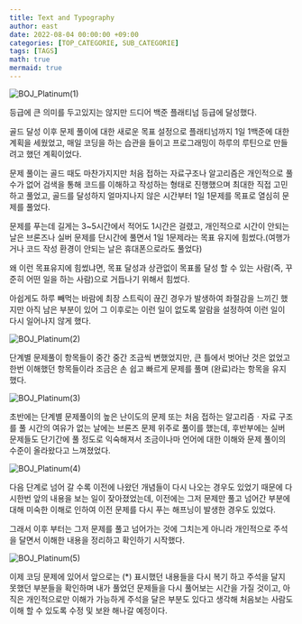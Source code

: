 ```yaml
---
title: Text and Typography
author: east
date: 2022-08-04 00:00:00 +09:00
categories: [TOP_CATEGORIE, SUB_CATEGORIE]
tags: [TAGS]
math: true
mermaid: true
---
```

<!-- ---
layout:     post
title:      (BOJ)단계별 문제 풀기, 백준 플래티넘 달성!
subtitle:   Backjoon Platinum, 플래티넘 달성!
date:       2022-05-04
author:     eastk1te
header-img: img/BOJ_Platinum.PNG
catalog: true
published: true
tags:
    - Training
    - Problem Solving
    - BOJ
--- -->

![BOJ_Platinum(1)](https://user-images.githubusercontent.com/77319450/166493824-37876ab1-392d-4fe7-ab6f-a0f7e255e64b.PNG)

등급에 큰 의미를 두고있지는 않지만 드디어 백준 플래티넘 등급에 달성했다.

골드 달성 이후 문제 풀이에 대한 새로운 목표 설정으로 플래티넘까지 1일 1백준에 대한 계획을 세웠었고, 매일 코딩을 하는 습관을 들이고 프로그래밍이 하루의 루틴으로 만들려고 했던 계획이었다.

문제 풀이는 골드 때도 마찬가지지만 처음 접하는 자료구조나 알고리즘은 개인적으로 풀 수가 없어 검색을 통해 코드를 이해하고 작성하는 형태로 진행했으며 최대한 직접 고민하고 풀었고, 골드를 달성하지 얼마지나지 않은 시간부터 1일 1문제를 목표로 열심히 문제를 풀었다.

문제를 푸는데 길게는 3~5시간에서 적어도 1시간은 걸렸고, 개인적으로 시간이 안되는 날은 브론즈나 실버 문제를 단시간에 풀면서 1일 1문제라는 목표 유지에 힘썼다.(여행가거나 코드 작성 환경이 안되는 날은 휴대폰으로라도 풀었다)

왜 이런 목표유지에 힘썼냐면, 목표 달성과 상관없이 목표롤 달성 할 수 있는 사람(즉, 꾸준히 어떤 일을 하는 사람)으로 거듭나기 위해서 힘썼다.

아쉽게도 하루 빼먹는 바람에 최장 스트릭이 끊긴 경우가 발생하여 좌절감을 느끼긴 했지만 아직 남은 부분이 있어 그 이후로는 이런 일이 없도록 알람을 설정하여 이런 일이 다시 일어나지 않게 했다.

![BOJ_Platinum(2)](https://user-images.githubusercontent.com/77319450/166493827-40a463b3-fe70-4ca2-b061-9ff14071b15f.PNG)

단계별 문제풀이 항목들이 중간 중간 조금씩 변했었지만, 큰 틀에서 벗어난 것은 없었고 한번 이해했던 항목들이라 조금은 손 쉽고 빠르게 문제를 풀며 (완료)라는 항목을 유지 했다.

![BOJ_Platinum(3)](https://user-images.githubusercontent.com/77319450/166493829-d70699c9-6297-474e-9118-3b305031fb7b.PNG)

초반에는 단계별 문제풀이의 높은 난이도의 문제 또는 처음 접하는 알고리즘ㆍ자료 구조를 풀 시간의 여유가 없는 날에는 브론즈 문제 위주로 풀이를 했는데, 후반부에는 실버 문제들도 단기간에 풀 정도로 익숙해져서 조금이나마 언어에 대한 이해와 문제 풀이의 수준이 올라왔다고 느껴졌었다.

![BOJ_Platinum(4)](https://user-images.githubusercontent.com/77319450/166493833-f8e55342-fbf0-4ebd-b3b9-b9686a036ca2.PNG)

다음 단계로 넘어 갈 수록 이전에 나왔던 개념들이 다시 나오는 경우도 있었기 때문에 다시한번 앞의 내용을 보는 일이 잦아졌었는데, 이전에는 그저 문제만 풀고 넘어간 부분에 대해 미숙한 이해로 인하여 이전 문제를 다시 푸는 해프닝이 발생한 경우도 있었다.

그래서 이후 부터는 그저 문제를 풀고 넘어가는 것에 그치는게 아니라 개인적으로 주석을 달면서 이해한 내용을 정리하고 확인하기 시작했다.

![BOJ_Platinum(5)](https://user-images.githubusercontent.com/77319450/166493821-11bb48d1-76a3-45fa-9065-6b89a27499d9.PNG)

이제 코딩 문제에 있어서 앞으로는 (\*) 표시했던 내용들을 다시 복기 하고 주석을 달지 못했던 부분들을 확인하며 내가 풀었던 문제들을 다시 풀어보는 시간을 가질 것이고, 아직은 개인적으로만 이해가 가능하게 주석을 달은 부분도 있다고 생각해 처음보는 사람도 이해 할 수 있도록 수정 및 보완 해나갈 예정이다.
